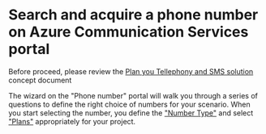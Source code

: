 # Search and acquire a phone number on Azure Communication Services portal

Before proceed, please review the [Plan you Tellephony and SMS solution](https://review.docs.microsoft.com/en-us/azure/project-spool/concepts/voice/plan-your-telephony-and-sms-solution/) concept document

The wizard on the "Phone number" portal will walk you through a series of questions to define the right choice of numbers for your scenario.
When you start selecting the number, you define the ["Number Type"](https://review.docs.microsoft.com/en-us/azure/project-spool/concepts/voice/plan-your-telephony-and-sms-solution#phone-number-types-in-microsoft-direct-offer/) and select ["Plans"](https://review.docs.microsoft.com/en-us/azure/project-spool/concepts/voice/plan-your-telephony-and-sms-solution?branch=pr-en-us-104477#plans/) appropriately for your project.
